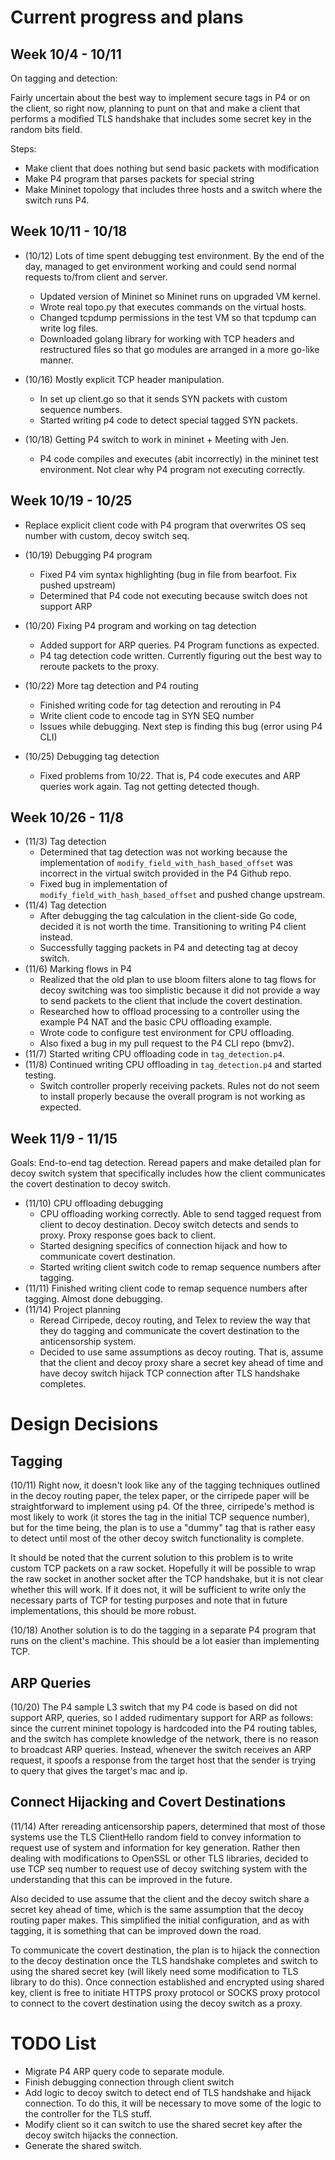 Current progress and plans
===========================


Week 10/4 - 10/11
-----------------

On tagging and detection:

Fairly uncertain about the best way to implement secure tags in P4 or on the
client, so right now, planning to punt on that and make a client that performs
a modified TLS handshake that includes some secret key in the random bits
field.

Steps:
* Make client that does nothing but send basic packets with modification
* Make P4 program that parses packets for special string
* Make Mininet topology that includes three hosts and a switch where the switch runs P4.


Week 10/11 - 10/18
------------------
* (10/12) Lots of time spent debugging test environment. By the end of the day,
managed to get environment working and could send normal requests to/from
client and server.
  * Updated version of Mininet so Mininet runs on upgraded VM kernel.
  * Wrote real topo.py that executes commands on the virtual hosts.
  * Changed tcpdump permissions in the test VM so that tcpdump can write log
files.
  * Downloaded golang library for working with TCP headers and restructured
files so that go modules are arranged in a more go-like manner.

* (10/16) Mostly explicit TCP header manipulation.
  * In set up client.go so that it sends SYN packets with custom sequence
numbers.
  * Started writing p4 code to detect special tagged SYN packets.

* (10/18) Getting P4 switch to work in mininet + Meeting with Jen.
  * P4 code compiles and executes (abit incorrectly) in the mininet test
environment. Not clear why P4 program not executing correctly.

Week 10/19 - 10/25
------------------
* Replace explicit client code with P4 program that overwrites OS seq number
with custom, decoy switch seq.

* (10/19) Debugging P4 program
  * Fixed P4 vim syntax highlighting (bug in file from bearfoot. Fix pushed
upstream)
  * Determined that P4 code not executing because switch does not support ARP
* (10/20) Fixing P4 program and working on tag detection
  * Added support for ARP queries. P4 Program functions as expected.
  * P4 tag detection code written. Currently figuring out the best way to
reroute packets to the proxy.
* (10/22) More tag detection and P4 routing
  * Finished writing code for tag detection and rerouting in P4
  * Write client code to encode tag in SYN SEQ number
  * Issues while debugging. Next step is finding this bug (error using P4 CLI)
* (10/25) Debugging tag detection
  * Fixed problems from 10/22. That is, P4 code executes and ARP queries work
again. Tag not getting detected though.

Week 10/26 - 11/8
-----------------
* (11/3) Tag detection
  * Determined that tag detection was not working because the implementation of
`modify_field_with_hash_based_offset` was incorrect in the virtual switch
provided in the P4 Github repo.
  * Fixed bug in implementation of `modify_field_with_hash_based_offset` and
pushed change upstream.
* (11/4) Tag detection
  * After debugging the tag calculation in the client-side Go code, decided
it is not worth the time. Transitioning to writing P4 client instead.
  * Successfully tagging packets in P4 and detecting tag at decoy switch.
* (11/6) Marking flows in P4
  * Realized that the old plan to use bloom filters alone to tag flows for
decoy switching was too simplistic because it did not provide a way to send
packets to the client that include the covert destination.
  * Researched how to offload processing to a controller using the example
P4 NAT and the basic CPU offloading example.
  * Wrote code to configure test environment for CPU offloading.
  * Also fixed a bug in my pull request to the P4 CLI repo (bmv2).
* (11/7) Started writing CPU offloading code in `tag_detection.p4`.
* (11/8) Continued writing CPU offloading in `tag_detection.p4` and started
testing.
  * Switch controller properly receiving packets. Rules not do not seem to
install properly because the overall program is not working as expected.

Week 11/9 - 11/15
-----------------
Goals: End-to-end tag detection. Reread papers and make detailed plan for decoy
switch system that specifically includes how the client communicates the covert
destination to decoy switch.

* (11/10) CPU offloading debugging
  * CPU offloading working correctly. Able to send tagged request from client
to decoy destination. Decoy switch detects and sends to proxy. Proxy response
goes back to client.
  * Started designing specifics of connection hijack and how to communicate
covert destination.
  * Started writing client switch code to remap sequence numbers after tagging.
* (11/11) Finished writing client code to remap sequence numbers after tagging.
Almost done debugging.
* (11/14) Project planning
  * Reread Cirripede, decoy routing, and Telex to review the way that they do
tagging and communicate the covert destination to the anticensorship system.
  * Decided to use same assumptions as decoy routing. That is, assume that the
client and decoy proxy share a secret key ahead of time and have decoy switch
hijack TCP connection after TLS handshake completes.


Design Decisions
================


Tagging
-------
(10/11) Right now, it doesn't look like any of the tagging techniques outlined
in the decoy routing paper, the telex paper, or the cirripede paper will be
straightforward to implement using p4. Of the three, cirripede's method is most
likely to work (it stores the tag in the initial TCP sequence number), but for
the time being, the plan is to use a "dummy" tag that is rather easy to detect
until most of the other decoy switch functionality is complete.

It should be noted that the current solution to this problem is to write
custom TCP packets on a raw socket. Hopefully it will be possible to wrap the
raw socket in another socket after the TCP handshake, but it is not clear
whether this will work. If it does not, it will be sufficient to write only the
necessary parts of TCP for testing purposes and note that in future
implementations, this should be more robust.

(10/18) Another solution is to do the tagging in a separate P4 program that
runs on the client's machine. This should be a lot easier than implementing TCP.


ARP Queries
-----------
(10/20) The P4 sample L3 switch that my P4 code is based on did not support ARP,
queries, so I added rudimentary support for ARP as follows: since the current
mininet topology is hardcoded into the P4 routing tables, and the switch has
complete knowledge of the network, there is no reason to broadcast ARP queries.
Instead, whenever the switch receives an ARP request, it spoofs a response from
the target host that the sender is trying to query that gives the target's mac
and ip.


Connect Hijacking and Covert Destinations
-----------------------------------------
(11/14) After rereading anticensorship papers, determined that most of those
systems use the TLS ClientHello random field to convey information to request
use of system and information for key generation. Rather then dealing with
modifications to OpenSSL or other TLS libraries, decided to use TCP seq number
to request use of decoy switching system with the understanding that this can
be improved in the future.

Also decided to use assume that the client and the decoy switch share a secret
key ahead of time, which is the same assumption that the decoy routing paper
makes. This simplified the initial configuration, and as with tagging, it is
something that can be improved down the road.

To communicate the covert destination, the plan is to hijack the connection to
the decoy destination once the TLS handshake completes and switch to using the
shared secret key (will likely need some modification to TLS library to do
this). Once connection established and encrypted using shared key, client is
free to initiate HTTPS proxy protocol or SOCKS proxy protocol to connect to the
covert destination using the decoy switch as a proxy.


TODO List
=========
* Migrate P4 ARP query code to separate module.
* Finish debugging connection through client switch
* Add logic to decoy switch to detect end of TLS handshake and hijack
connection. To do this, it will be necessary to move some of the logic to the
controller for the TLS stuff.
* Modify client so it can switch to use the shared secret key after the decoy
switch hijacks the connection.
* Generate the shared switch.
